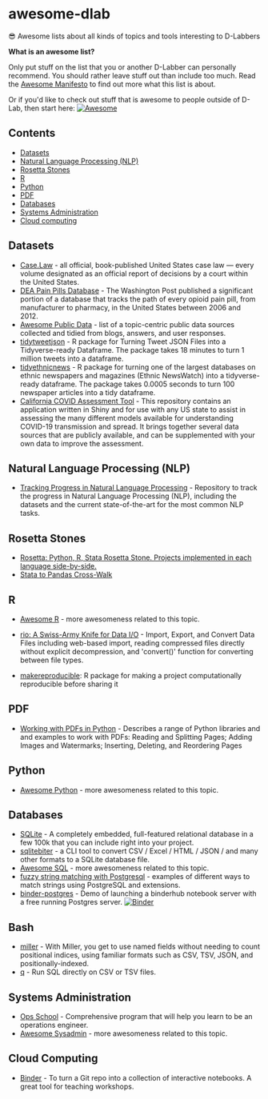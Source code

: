# awesome-dlab
😎 Awesome lists about all kinds of topics and tools interesting to D-Labbers

**What is an awesome list?**

Only put stuff on the list that you or another D-Labber can personally recommend. You should rather leave stuff out than include too much. Read the [Awesome Manifesto](https://github.com/sindresorhus/awesome/blob/master/awesome.md) to find out more what this list is about.

Or if you'd like to check out stuff that is awesome to people outside of D-Lab, then start here: [![Awesome](https://awesome.re/badge.svg)](https://awesome.re)

## Contents

- [Datasets](#datasets)
- [Natural Language Processing (NLP)](#natural-language-processing-nlp)
- [Rosetta Stones](#rosetta-stones)
- [R](#r)
- [Python](#python)
- [PDF](#pdf)
- [Databases](#databases)
- [Systems Administration](#systems-administration)
- [Cloud computing](#cloud-computing)

## Datasets
* [Case.Law](https://case.law/) - all official, book-published United States case law — every volume designated as an official report of decisions by a court within the United States.
* [DEA Pain Pills Database](https://www.washingtonpost.com/national/2019/07/18/how-download-use-dea-pain-pills-database/) - The Washington Post published a significant portion of a database that tracks the path of every opioid pain pill, from manufacturer to pharmacy, in the United States between 2006 and 2012.
* [Awesome Public Data](https://github.com/awesomedata/awesome-public-datasets) - list of a topic-centric public data sources collected and tidied from blogs, answers, and user responses.
* [tidytweetjson](https://github.com/jaeyk/tidytweetjson) - R package for Turning Tweet JSON Files into a Tidyverse-ready Dataframe. The package takes 18 minutes to turn 1 million tweets into a dataframe.
* [tidyethnicnews](https://github.com/jaeyk/tidyethnicnews) - R package for turning one of the largest databases on ethnic newspapers and magazines (Ethnic NewsWatch) into a tidyverse-ready dataframe. The package takes 0.0005 seconds to turn 100 newspaper articles into a tidy dataframe.
* [California COVID Assessment Tool](https://github.com/StateOfCalifornia/CalCAT) - This repository contains an application written in Shiny and for use with any US state to assist in assessing the many different models available for understanding COVID-19 transmission and spread. It brings together several data sources that are publicly available, and can be supplemented with your own data to improve the assessment.

## Natural Language Processing (NLP)
* [Tracking Progress in Natural Language Processing](https://github.com/sebastianruder/NLP-progress) - Repository to track the progress in Natural Language Processing (NLP), including the datasets and the current state-of-the-art for the most common NLP tasks.

## Rosetta Stones
* [Rosetta: Python, R, Stata Rosetta Stone. Projects implemented in each language side-by-side.](https://github.com/adamrossnelson/rosetta)
* [Stata to Pandas Cross-Walk](https://github.com/adamrossnelson/StataQuickReference/blob/master/spcrosswlk.md)

## R
* [Awesome R](https://github.com/qinwf/awesome-R#readme) - more awesomeness related to this topic.

* [rio: A Swiss-Army Knife for Data I/O](https://cran.r-project.org/web/packages/rio/vignettes/rio.html) - Import, Export, and Convert Data Files including web-based import, reading compressed files directly without explicit decompression, and 'convert()' function for converting between file types.

* [makereproducible](https://github.com/jaeyk/makereproducible): R package for making a project computationally reproducible before sharing it

## PDF
* [Working with PDFs in Python](https://stackabuse.com/working-with-pdfs-in-python-reading-and-splitting-pages/) - Describes a range of Python libraries and and examples to work with PDFs: Reading and Splitting Pages; Adding Images and Watermarks; Inserting, Deleting, and Reordering Pages

## Python
* [Awesome Python](https://github.com/vinta/awesome-python#readme) - more awesomeness related to this topic.

## Databases
* [SQLite](http://www.sqlite.org/) - A completely embedded, full-featured relational database in a few 100k that you can include right into your project.
* [sqlitebiter](https://github.com/thombashi/sqlitebiter) - a CLI tool to convert CSV / Excel / HTML / JSON / and many other formats to a SQLite database file.
* [Awesome SQL](https://github.com/danhuss/awesome-sql) - more awesomeness related to this topic.
* [fuzzy string matching with Postgresql](https://www.freecodecamp.org/news/fuzzy-string-matching-with-postgresql/) - examples of different ways to match strings using PostgreSQL and extensions.
* [binder-postgres](https://github.com/ouseful-template-repos/binder-postgres) - Demo of launching a binderhub notebook server with a free running Postgres server. [![Binder](https://mybinder.org/badge_logo.svg)](https://mybinder.org/v2/gh/ouseful-template-repos/binder-postgres/master?filepath=notebooks%2FTest%20Databases.ipynb)


## Bash
* [miller](https://github.com/johnkerl/miller) - With Miller, you get to use named fields without needing to count positional indices, using familiar formats such as CSV, TSV, JSON, and positionally-indexed.
* [q](https://github.com/harelba/q) - Run SQL directly on CSV or TSV files.

## Systems Administration
* [Ops School](http://www.opsschool.org) - Comprehensive program that will help you learn to be an operations engineer.
* [Awesome Sysadmin](https://github.com/kahun/awesome-sysadmin) - more awesomeness related to this topic.

## Cloud Computing
* [Binder](https://mybinder.org/) - To turn a Git repo into a collection of interactive notebooks. A great tool for teaching workshops.
